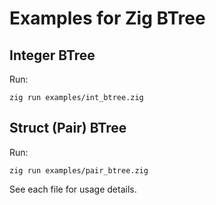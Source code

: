 # Examples for Zig BTree

## Integer BTree

Run:
```
zig run examples/int_btree.zig
```

## Struct (Pair) BTree

Run:
```
zig run examples/pair_btree.zig
```

See each file for usage details.

